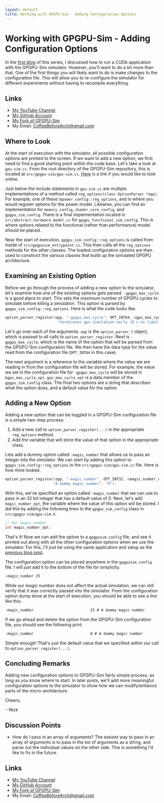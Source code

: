 ```yaml
---
layout: default
title: Working with GPGPU-Sim - Adding Configuration Options
---
```


# Working with GPGPU-Sim - Adding Configuration Options

In the [first blog](https://coffeebeforearch.github.io/2020/03/30/gpgpu-sim-1.html) of this series, I discussed how to run a CUDA application with the GPGPU-Sim simulator. However, you'll want to do a lot more than that. One of the first things you will likely want to do is make changes to the configuration file. This will allow you to re-configure the simulator for different experiments without having to recompile everything.

## Links

- [My YouTube Channel](https://www.youtube.com/channel/UCsi5-meDM5Q5NE93n_Ya7GA?view_as=subscriber)
- [My GitHub Account](https://github.com/CoffeeBeforeArch)
- [My Fork of GPGPU-Sim](https://github.com/CoffeeBeforeArch/gpgpu-sim_distribution)
- My Email: CoffeeBeforeArch@gmail.com

## Where to Look

At the start of execution with the simulator, all possible configuration options are printed to the screen. If we want to add a new option, we first need to find a good starting point within the code base. Let's take a look at `gpu-sim.cc`. From the root directory of the GPGPU-Sim repository, this is located at `src/gpgpu-sim/gpu-sim.cc`. [Here](https://github.com/CoffeeBeforeArch/gpgpu-sim_distribution/blob/dev/src/gpgpu-sim/gpu-sim.cc) is a link if you would like to look online.

Just below the include statements in `gpu-sim.cc` are multiple implementations of a method called `reg_options(class OptionParser *opp)`. For example, one of these is`power_config::reg_options`, and is where you would register options for the power model. Likewise, you can find an implementation for `memory_config`, `shader_core_config`, and `gpgpu_sim_config`. There is a final implementation located in `src/abstract_hardware_model.cc` for `gpgpu_functional_sim_config`. This is where options related to the functional (rather than performance) model should be placed.

Near the start of execution, `gpgpu_sim_config::reg_options` is called from inside of `src/gpgpusim_entrypoint.cc`. This then calls all the `reg_options` methods for the other classes. The loaded configuration options are then used to construct the various classes that build up the simulated GPGPU architecture.

## Examining an Existing Option

Before we go through the process of adding a new option to the simulator, let's examine how one of the existing options gets parsed. `-gpgpu_max_cycle` is a good place to start. This sets the maximum number of GPGPU cycles to simulate before killing a simulation. This option is parsed by `gpgpu_sim_config::reg_options`. Here is what the code looks like.

```cpp
option_parser_register(opp, "-gpgpu_max_cycle", OPT_INT64, &gpu_max_cycle_opt,
                        "terminates gpu simulation early (0 = no limit)", "0");
```

Let's go over each of the arguments. `opp` is the `option_parser_t` object, which is passed to all calls to `option_parser_register`. Next is `-gpgpu_max_cycle`, which is the name of the option that will be parsed from the GPGPU-Sim configuration file. We then have the data type for the value read from the configuration file (`OPT_INT64` in this case).

The next argument is a reference to the variable where the value we are reading in from the configuration file will be stored. For example, the value we set in the configuration file for `-gpgpu_max_cycle` will be stored in `&gpu_max_cycle_opt`. `gpu_max_cycle_opt` is a data member of the `gpgpu_sim_config` class. The final two options are a string that describes what the option does, and a default value for the option.

## Adding a New Option

Adding a new option that can be toggled in a GPGPU-Sim configuration file is a simple two-step process:

1. Add a new call to `option_parser_register(...)` in the appropriate `reg_options` method.
2. Add the variable that will store the value of that option in the appropriate class.

Lets add a dummy option called `-magic_number` that allows us to pass an integer into the simulator. We can start by adding this option to `gpgpu_sim_config::reg_options` in the `src/gpgpu-sim/gpu-sim.cc` file. Here is how mine looked.

```cpp
option_parser_register(opp, "-magic_number", OPT_INT32, &magic_number_opt,
                      "A dummy magic number", "0");
```

With this, we've specified an option called `-magic_number` that we can use to pass in an 32 bit integer that has a default value of 0. Next, let's add `magic_number_opt`, the variable where the value of this option will be stored. I did this by adding the following lines to the `gpgpu_sim_config` class in `src/gpgpu-sim/gpu-sim.h`.

```cpp
// Our magic number
int magic_number_opt;
```

That's it! Now we can add the option to a `gpgpusim.config` file, and see it printed out along with all the other configuration options when we use the simulator. For this, I'll just be using the same application and setup as the [previous blog post](https://coffeebeforearch.github.io/2020/03/30/gpgpu-sim-1.html).

The configuration option can be placed anywhere in the `gpgpusim.config` file. I will just add it to the bottom of the file for simplicity.

```txt
-magic_number 25
```

While our magic number does not affect the actual simulation, we can still verify that it was correctly passed into the simulator. From the configuration option dump done at the start of execution, you should be able to see a line like this:

```txt
-magic_number                          25 # A dummy magic number
```

If we go ahead and delete the option from the GPGPU-Sim configuration file, you should see the following print.

```txt
-magic_number                          0 # A dummy magic number
```

Simple enough! That's just the default value that we specified within our call to `option_parser_register(...)`.

## Concluding Remarks

Adding new configuration options to GPGPU-Sim fairly simple process, as long as you know where to start. In later posts, we'll add more meaningful configuration options to the simulator to show how we can modify/enhance parts of the micro-architecture.

Cheers,

--Nick

## Discussion Points

- How do I pass in an array of arguments? The easiest way to pass in an array of arguments is to pass in the list of arguments as a string, and parse out the individual values on the other side. This is something I'd like to fix in the future.

## Links

- [My YouTube Channel](https://www.youtube.com/channel/UCsi5-meDM5Q5NE93n_Ya7GA?view_as=subscriber)
- [My GitHub Account](https://github.com/CoffeeBeforeArch)
- [My Fork of GPGPU-Sim](https://github.com/CoffeeBeforeArch/gpgpu-sim_distribution)
- My Email: CoffeeBeforeArch@gmail.com
